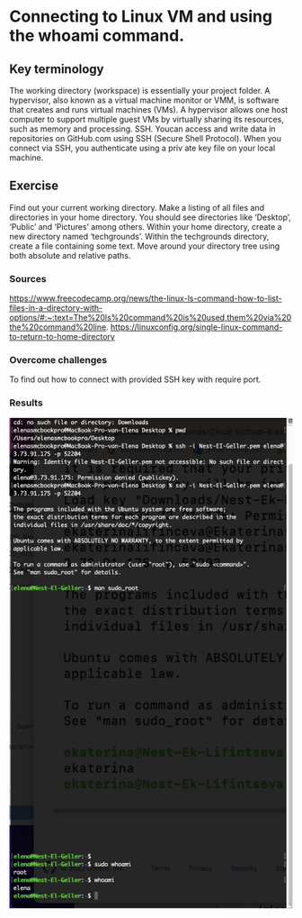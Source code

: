 # Connecting to Linux VM and using the whoami command.


## Key terminology
The working directory (workspace) is essentially your project folder. 
A hypervisor, also known as a virtual machine monitor or VMM, is software that creates and runs virtual machines (VMs). A hypervisor allows one host computer to support multiple guest VMs by virtually sharing its resources, such as memory and processing.
SSH. Youcan access and write data in repositories on GitHub.com using SSH (Secure Shell Protocol). When you connect via SSH, you authenticate using a priv ate key file on your local machine. 

## Exercise
Find out your current working directory.
Make a listing of all files and directories in your home directory. You should see directories like ‘Desktop’, ‘Public’ and ‘Pictures’ among others.
Within your home directory, create a new directory named ‘techgrounds’.
Within the techgrounds directory, create a file containing some text.
Move around your directory tree using both absolute and relative paths.

### Sources
https://www.freecodecamp.org/news/the-linux-ls-command-how-to-list-files-in-a-directory-with-options/#:~:text=The%20ls%20command%20is%20used,them%20via%20the%20command%20line.
https://linuxconfig.org/single-linux-command-to-return-to-home-directory


### Overcome challenges
To find out how to connect with provided SSH key with require port.

### Results
![Screenshot](https://github.com/Techgrounds-Cloud-9/cloud-9-elenageller/blob/91421e37753df5fd1693364d530c2ab6cffcf84d/00_includes/LNX-01.png)
